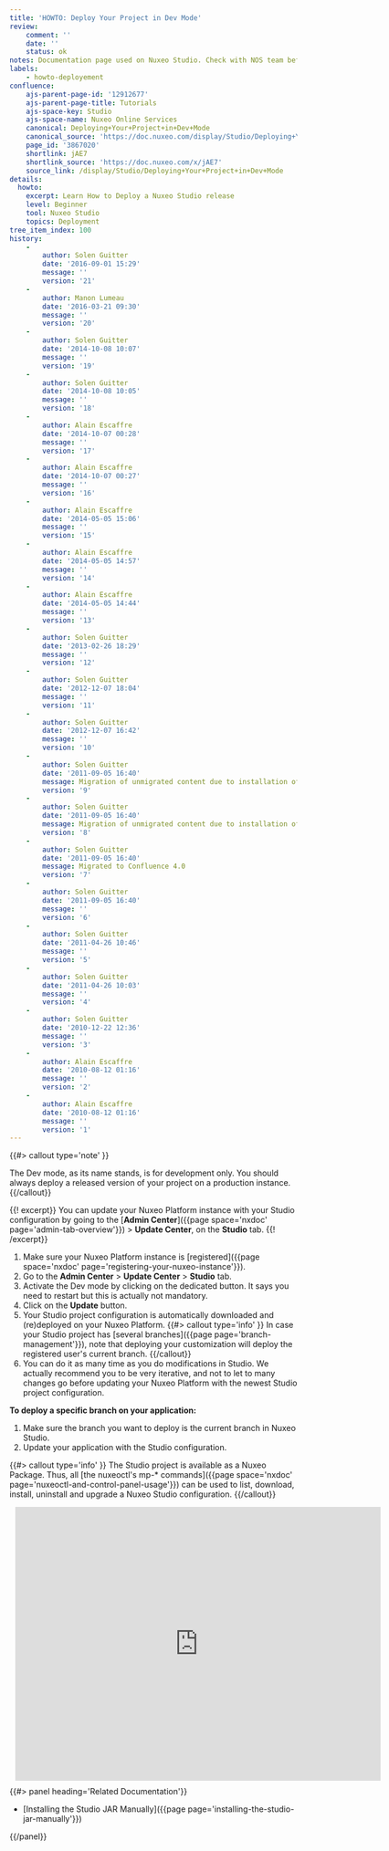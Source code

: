 ```yaml
---
title: 'HOWTO: Deploy Your Project in Dev Mode'
review:
    comment: ''
    date: ''
    status: ok
notes: Documentation page used on Nuxeo Studio. Check with NOS team before deleting or moving.
labels:
    - howto-deployement
confluence:
    ajs-parent-page-id: '12912677'
    ajs-parent-page-title: Tutorials
    ajs-space-key: Studio
    ajs-space-name: Nuxeo Online Services
    canonical: Deploying+Your+Project+in+Dev+Mode
    canonical_source: 'https://doc.nuxeo.com/display/Studio/Deploying+Your+Project+in+Dev+Mode'
    page_id: '3867020'
    shortlink: jAE7
    shortlink_source: 'https://doc.nuxeo.com/x/jAE7'
    source_link: /display/Studio/Deploying+Your+Project+in+Dev+Mode
details:
  howto:
    excerpt: Learn How to Deploy a Nuxeo Studio release
    level: Beginner
    tool: Nuxeo Studio
    topics: Deployment
tree_item_index: 100
history:
    -
        author: Solen Guitter
        date: '2016-09-01 15:29'
        message: ''
        version: '21'
    -
        author: Manon Lumeau
        date: '2016-03-21 09:30'
        message: ''
        version: '20'
    -
        author: Solen Guitter
        date: '2014-10-08 10:07'
        message: ''
        version: '19'
    -
        author: Solen Guitter
        date: '2014-10-08 10:05'
        message: ''
        version: '18'
    -
        author: Alain Escaffre
        date: '2014-10-07 00:28'
        message: ''
        version: '17'
    -
        author: Alain Escaffre
        date: '2014-10-07 00:27'
        message: ''
        version: '16'
    -
        author: Alain Escaffre
        date: '2014-05-05 15:06'
        message: ''
        version: '15'
    -
        author: Alain Escaffre
        date: '2014-05-05 14:57'
        message: ''
        version: '14'
    -
        author: Alain Escaffre
        date: '2014-05-05 14:44'
        message: ''
        version: '13'
    -
        author: Solen Guitter
        date: '2013-02-26 18:29'
        message: ''
        version: '12'
    -
        author: Solen Guitter
        date: '2012-12-07 18:04'
        message: ''
        version: '11'
    -
        author: Solen Guitter
        date: '2012-12-07 16:42'
        message: ''
        version: '10'
    -
        author: Solen Guitter
        date: '2011-09-05 16:40'
        message: Migration of unmigrated content due to installation of a new plugin
        version: '9'
    -
        author: Solen Guitter
        date: '2011-09-05 16:40'
        message: Migration of unmigrated content due to installation of a new plugin
        version: '8'
    -
        author: Solen Guitter
        date: '2011-09-05 16:40'
        message: Migrated to Confluence 4.0
        version: '7'
    -
        author: Solen Guitter
        date: '2011-09-05 16:40'
        message: ''
        version: '6'
    -
        author: Solen Guitter
        date: '2011-04-26 10:46'
        message: ''
        version: '5'
    -
        author: Solen Guitter
        date: '2011-04-26 10:03'
        message: ''
        version: '4'
    -
        author: Solen Guitter
        date: '2010-12-22 12:36'
        message: ''
        version: '3'
    -
        author: Alain Escaffre
        date: '2010-08-12 01:16'
        message: ''
        version: '2'
    -
        author: Alain Escaffre
        date: '2010-08-12 01:16'
        message: ''
        version: '1'
---
```

{{#> callout type='note' }}

The Dev mode, as its name stands, is for development only. You should always deploy a released version of your project on a production instance.
{{/callout}}

{{! excerpt}}
You can update your Nuxeo Platform instance with your Studio configuration by going to the&nbsp;[**Admin Center**]({{page space='nxdoc' page='admin-tab-overview'}})&nbsp;> **Update Center**, on the **Studio** tab.
{{! /excerpt}}

1.  Make sure your Nuxeo Platform instance is [registered]({{page space='nxdoc' page='registering-your-nuxeo-instance'}}).
2.  Go to the **Admin Center** > **Update Center** > **Studio** tab.
3.  Activate the Dev mode by clicking on the dedicated button.
    It says you need to restart but this is actually not mandatory.
4.  Click on the **Update** button.
5.  Your Studio project configuration is automatically downloaded and (re)deployed on your Nuxeo Platform.
    {{#> callout type='info' }}
    In case your Studio project has [several branches]({{page page='branch-management'}}), note that deploying your customization will deploy the registered user's current branch.
    {{/callout}}
6.  You can do it as many time as you do modifications in Studio. We actually recommend you to be very iterative, and not to let to many changes go before updating your Nuxeo Platform with the newest Studio project configuration.

**To deploy a specific branch on your application:**

1.  Make sure the branch you want to deploy is the current branch in Nuxeo Studio.
2.  Update your application with the Studio configuration.

{{#> callout type='info' }}
The Studio project is available as a Nuxeo Package. Thus, all [the nuxeoctl's mp-* commands]({{page space='nxdoc' page='nuxeoctl-and-control-panel-usage'}}) can be used to list, download, install, uninstall and upgrade a Nuxeo Studio configuration.
{{/callout}}

<div style="width: 640px; height: 480px; margin: 10px; position: relative;">
<iframe allowfullscreen frameborder="0" style="width:640px; height:480px" src="https://www.lucidchart.com/documents/embeddedchart/eb497f4a-ac4a-46f5-879a-376372ffc333"></iframe>
<a href="https://www.lucidchart.com/pages/examples/mind_mapping_software" style="margin: 0; padding: 0; border: none; display: inline-block; position: absolute; bottom: 5px; left: 5px;"></a>
</div>

<div class="row" data-equalizer data-equalize-on="medium">
<div class="column medium-6">
{{#> panel heading='Related Documentation'}}

- [Installing the Studio JAR Manually]({{page page='installing-the-studio-jar-manually'}})

{{/panel}}</div><div class="column medium-6">

&nbsp;

</div></div>
